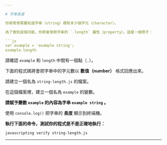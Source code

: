 ```yaml
---

# 字串長度

你將常常需要知道字串（string）裡有多少個字元（character）。

為了做到這個功能，你將會使用字串的 `.length` 屬性（property）。這是一個例子：

```js
var example = 'example string';
example.length
```

請確認 `example` 和 `length` 中間有一個點（`.`）。

下面的程式碼將會把字串中的字元數以 **數值（number）** 格式回應出來。

請建立一個名為 `string-length.js` 的檔案。

在這個檔案裡，建立一個名為 `example` 的變數。

**請賦予變數 `example` 的內容為字串 `example string` 。**

使用 `console.log()` 把字串的 **長度** 顯示到終端機。

**執行下面的命令，測試你的程式是不是正確地執行：**

`javascripting verify string-length.js`

---
```

